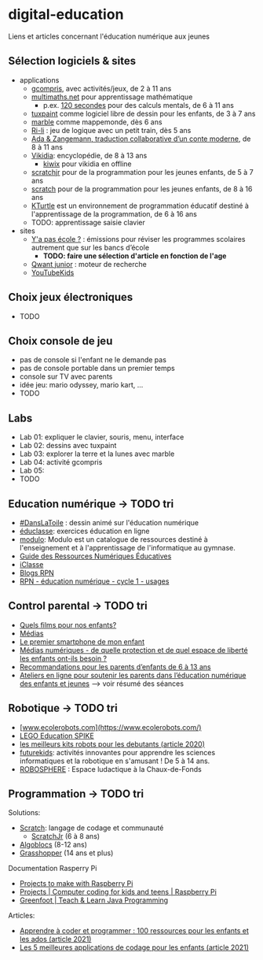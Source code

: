 # digital-education
Liens et articles concernant l'éducation numérique aux jeunes

## Sélection logiciels & sites

* applications
  * [gcompris](https://gcompris.net/index-fr.html), avec activités/jeux, de 2 à 11 ans
  * [multimaths.net](https://mathematiques.wp.ac-dijon.fr/motiver-valoriser/applications-academiques/) pour apprentissage mathématique
    * p.ex. [120 secondes](https://www.multimaths.net/120s.php) pour des calculs mentals, de 6 à 11 ans
  * [tuxpaint](https://tuxpaint.org/) comme logiciel libre de dessin pour les enfants, de 3 à 7 ans
  * [marble](https://marble.kde.org/index.php) comme mappemonde, dès 6 ans
  * [Ri-li](https://ri-li.sourceforge.net/) : jeu de logique avec un petit train, dès 5 ans
  * [Ada & Zangemann, traduction collaborative d’un conte moderne](https://adeaf.net/Ada-Zangemann-traduction-collaborative-d-un-conte-moderne), de 8 à 11 ans
  * [Vikidia](https://fr.vikidia.org/wiki/Vikidia:Accueil): encyclopédie, de 8 à 13 ans
    * [kiwix](https://kiwix.org/fr/) pour vikidia en offline
  * [scratchjr](https://www.scratchjr.org/) pour de la programmation pour les jeunes enfants, de 5 à 7 ans
  * [scratch](https://scratch.mit.edu/) pour de la programmation pour les jeunes enfants, de 8 à 16 ans
  * [KTurtle](https://apps.kde.org/fr/kturtle/) est un environnement de programmation éducatif destiné à l'apprentissage de la programmation, de 6 à 16 ans
  * TODO: apprentissage saisie clavier
* sites
  * [Y'a pas école ?](https://www.rts.ch/decouverte/y-a-pas-ecole/) : émissions pour réviser les programmes scolaires autrement que sur les bancs d’école
    * **TODO: faire une sélection d'article en fonction de l'age**
  * [Qwant junior](https://www.qwantjunior.com/) : moteur de recherche
  * [YouTubeKids](https://www.youtubekids.com/?hl=fr)

## Choix jeux électroniques

* TODO

  
## Choix console de jeu

* pas de console si l'enfant ne le demande pas
* pas de console portable dans un premier temps
* console sur TV avec parents
* idée jeu: mario odyssey, mario kart, ... 
* TODO

## Labs

* Lab 01: expliquer le clavier, souris, menu, interface
* Lab 02: dessins avec tuxpaint
* Lab 03: explorer la terre et la lunes avec marble
* Lab 04: activité gcompris
* Lab 05: 
* TODO

## Education numérique -> TODO tri
* [#DansLaToile](https://www.rts.ch/play/tv/emission/danslatoile?id=8810939) : dessin animé sur l'éducation numérique
* [éduclasse](https://www.educlasse.ch/): exercices éducation en ligne
* [modulo](https://modulo-info.ch/): Modulo est un catalogue de ressources destiné à l'enseignement et à l'apprentissage de l'informatique au gymnase.
* [Guide des Ressources Numériques Éducatives](https://primabord.eduscol.education.fr/guide-des-ressources-numeriques-educatives)
* [iClasse](https://iclasse.rpn.ch/accueil)
* [Blogs RPN](https://blogs.rpn.ch/oiso/)
* [RPN - éducation numérique - cycle 1 - usages](https://portail.rpn.ch/enseignants/en/pages/msiu-c1-usa.aspx)

## Control parental -> TODO tri
* [Quels films pour nos enfants?](https://www.filmspourenfants.net/)
* [Médias](https://famigros.migros.ch/fr/enfants-et-adolescents/medias)
* [Le premier smartphone de mon enfant](https://www.swisscom.ch/fr/about/durabilite/swisscom-campus/premier-smartphone-de-mon-enfant.html?campID=SEA_SE_R1GR2136_716379142449&gad_source=1&gad_campaignid=18606814235&gbraid=0AAAAADEdF42LP7AvY_yVc4T14P6qTiD3v#wofuer-smartphone=&acc-Ahz4MQ%5Bselected%5D%5B%5D=0)
* [Médias numériques - de quelle protection et de quel espace de liberté les enfants ont-ils besoin ?](https://www.projuventute.ch/fr/parents/medias-et-internet/medias-numeriques-protection)
* [Recommandations pour les parents d’enfants de 6 à 13 ans](https://www.jeunesetmedias.ch/recommandations/recommandations-pour-les-parents-denfants-de-6-a-13-ans)
* [Ateliers en ligne pour soutenir les parents dans l’éducation numérique des enfants et jeunes](https://www.projuventute.ch/fr/parents/medias-et-internet/competences-numeriques-ateliers-parents) --> voir résumé des séances

## Robotique -> TODO tri
* [www.ecolerobots.com](https://www.ecolerobots.com/)
* [LEGO Education SPIKE](https://spike.legoeducation.com/essential/start/)
* [les meilleurs kits robots pour les debutants (article 2020)](https://www.lemonde.fr/guides-d-achat/article/2020/06/13/les-meilleurs-kits-robots-pour-les-debutants_6042730_5306571.html#huit-anchor-notre-premier-choix-)
* [futurekids](https://futurekids.io/): activités innovantes pour apprendre les sciences informatiques et la robotique en s'amusant ! De 5 à 14 ans.
* [ROBOSPHERE](https://www.robosphere.net/) : Espace ludactique à la Chaux-de-Fonds

## Programmation -> TODO tri

Solutions:
* [Scratch](https://scratch.mit.edu/): langage de codage et communauté
  * [ScratchJr](https://www.scratchjr.org/) (6 à 8 ans)
* [Algoblocs](https://www.algoblocs.fr/) (8-12 ans)
* [Grasshopper](https://blog.google/outreach-initiatives/grow-with-google/grasshopper-desktop-learn-to-code/) (14 ans et plus)

Documentation Rasperry Pi
* [Projects to make with Raspberry Pi](https://www.raspberrypi.com/resources/make/)
* [Projects | Computer coding for kids and teens | Raspberry Pi](https://projects.raspberrypi.org/en)
* [Greenfoot | Teach & Learn Java Programming](https://www.greenfoot.org/door)
  
Articles: 
* [Apprendre à coder et programmer : 100 ressources pour les enfants et les ados (article 2021)](https://www.geekjunior.fr/apprendre-a-coder-programmer-50-ressources-enfant-ados-4376/)
* [Les 5 meilleures applications de codage pour les enfants (article 2021)](https://insights.gostudent.org/fr/meilleures-applications-codage-enfants)
